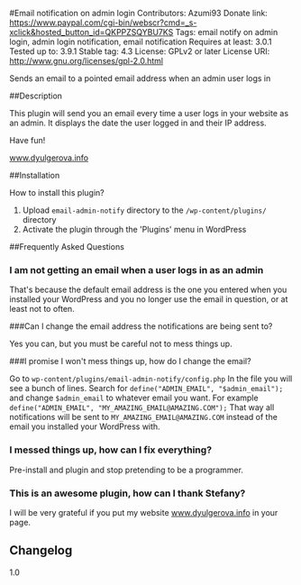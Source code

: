 #Email notification on admin login
Contributors: Azumi93
Donate link: https://www.paypal.com/cgi-bin/webscr?cmd=_s-xclick&hosted_button_id=QKPPZSQYBU7KS
Tags: email notify on admin login, admin login notification, email notification
Requires at least: 3.0.1
Tested up to: 3.9.1
Stable tag: 4.3
License: GPLv2 or later
License URI: http://www.gnu.org/licenses/gpl-2.0.html

 Sends an email to a pointed email address when an admin user logs in

##Description 

This plugin will send you an email every time a user logs in your website as an admin.
It displays the date the user logged in and their IP address.

Have fun!

www.dyulgerova.info

##Installation

How to install this plugin?

1. Upload `email-admin-notify` directory to the `/wp-content/plugins/` directory
2. Activate the plugin through the 'Plugins' menu in WordPress

##Frequently Asked Questions 

### I am not getting an email when a user logs in as an admin 

That's because the default email address is the one you entered when you installed your WordPress
and you no longer use the email in question, or at least not to often.

###Can I change the email address the notifications are being sent to?

Yes you can, but you must be careful not to mess things up. 

###I promise I won't mess things up, how do I change the email?

Go to `wp-content/plugins/email-admin-notify/config.php`
In the file you will see a bunch of lines. Search for `define("ADMIN_EMAIL", "$admin_email");` 
and change `$admin_email` to whatever email you want.
For example `define("ADMIN_EMAIL", "MY_AMAZING_EMAIL@AMAZING.COM");`
That way all notifications will be sent to `MY_AMAZING_EMAIL@AMAZING.COM`
instead of the email you installed your WordPress with. 

### I messed things up, how can I fix everything? 

Pre-install and plugin and stop pretending to be a programmer.

### This is an awesome plugin, how can I thank Stefany?

I will be very grateful if you put my website www.dyulgerova.info 
in your page.

## Changelog

1.0 
